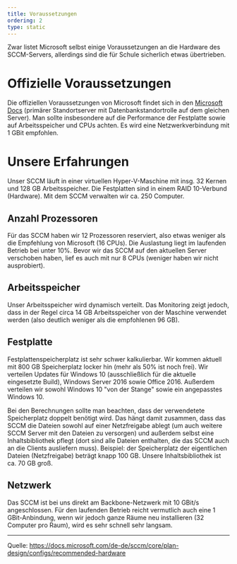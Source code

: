 ```yaml
---
title: Voraussetzungen
ordering: 2
type: static
---
```


Zwar listet Microsoft selbst einige Voraussetzungen an die Hardware des SCCM-Servers, allerdings sind die für Schule sicherlich etwas übertrieben.

<!--more-->

# Offizielle Voraussetzungen

Die offiziellen Voraussetzungen von Microsoft findet sich in den [Microsoft Docs](https://docs.microsoft.com/de-de/sccm/core/plan-design/configs/recommended-hardware) (primärer Standortserver mit Datenbankstandortrolle auf dem gleichen Server). Man sollte insbesondere auf die Performance der Festplatte sowie auf Arbeitsspeicher und CPUs achten. Es wird eine Netzwerkverbindung mit 1 GBit empfohlen.

# Unsere Erfahrungen

Unser SCCM läuft in einer virtuellen Hyper-V-Maschine mit insg. 32 Kernen und 128 GB Arbeitsspeicher. Die Festplatten sind in einem RAID 10-Verbund (Hardware). Mit dem SCCM verwalten wir ca. 250 Computer.

## Anzahl Prozessoren

Für das SCCM haben wir 12 Prozessoren reserviert, also etwas weniger als die Empfehlung von Microsoft (16 CPUs). Die Auslastung liegt im laufenden Betrieb bei unter 10%. Bevor wir das SCCM auf den aktuellen Server verschoben haben, lief es auch mit nur 8 CPUs (weniger haben wir nicht ausprobiert).

## Arbeitsspeicher

Unser Arbeitsspeicher wird dynamisch verteilt. Das Monitoring zeigt jedoch, dass in der Regel circa 14 GB Arbeitsspeicher von der Maschine verwendet werden (also deutlich weniger als die empfohlenen 96 GB).

## Festplatte

Festplattenspeicherplatz ist sehr schwer kalkulierbar. Wir kommen aktuell mit 800 GB Speicherplatz locker hin (mehr als 50% ist noch frei). Wir verteilen Updates für Windows 10 (ausschließlich für die aktuelle eingesetzte Build), Windows Server 2016 sowie Office 2016. Außerdem verteilen wir sowohl Windows 10 "von der Stange" sowie ein angepasstes Windows 10. 

Bei den Berechnungen sollte man beachten, dass der verwendetete Speicherplatz doppelt benötigt wird. Das hängt damit zusammen, dass das SCCM die Dateien sowohl auf einer Netzfreigabe ablegt (um auch weitere SCCM Server mit den Dateien zu versorgen) und außerdem selbst eine Inhaltsbibliothek pflegt (dort sind alle Dateien enthalten, die das SCCM auch an die Clients ausliefern muss). Beispiel: der Speicherplatz der eigentlichen Dateien (Netzfreigabe) beträgt knapp 100 GB. Unsere Inhaltsbibliothek ist ca. 70 GB groß.

## Netzwerk

Das SCCM ist bei uns direkt am Backbone-Netzwerk mit 10 GBit/s angeschlossen. Für den laufenden Betrieb reicht vermutlich auch eine 1 GBit-Anbindung, wenn wir jedoch ganze Räume neu installieren (32 Computer pro Raum), wird es sehr schnell sehr langsam.  

---
Quelle: https://docs.microsoft.com/de-de/sccm/core/plan-design/configs/recommended-hardware